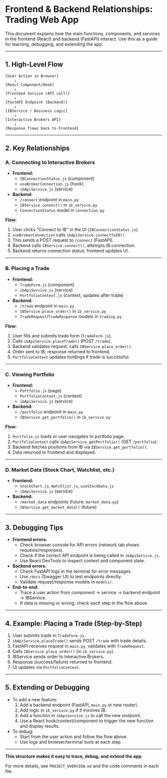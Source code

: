 # Frontend & Backend Relationships: Trading Web App

This document explains how the main functions, components, and services in the frontend (React) and backend (FastAPI) interact. Use this as a guide for learning, debugging, and extending the app.

---

## 1. High-Level Flow

```
[User Action in Browser]
    ↓
[React Component/Hook]
    ↓
[Frontend Service (API call)]
    ↓
[FastAPI Endpoint (Backend)]
    ↓
[IBService / Business Logic]
    ↓
[Interactive Brokers API]
    ↓
[Response flows back to Frontend]
```

---

## 2. Key Relationships

### A. Connecting to Interactive Brokers
- **Frontend:**
  - `IBConnectionStatus.js` (component)
  - `useBrokerConnection.js` (hook)
  - `ibApiService.js` (service)
- **Backend:**
  - `/connect` endpoint in `main.py`
  - `IBService.connect()` in `ib_service.py`
  - `ConnectionStatus` model in `connection.py`

**Flow:**
1. User clicks "Connect to IB" in the UI (`IBConnectionStatus.js`).
2. `useBrokerConnection` calls `ibApiService.connectToIB()`.
3. This sends a POST request to `/connect` (FastAPI).
4. Backend calls `IBService.connect()`, attempts IB connection.
5. Backend returns connection status; frontend updates UI.

---

### B. Placing a Trade
- **Frontend:**
  - `TradeForm.js` (component)
  - `ibApiService.js` (service)
  - `PortfolioContext.js` (context, updates after trade)
- **Backend:**
  - `/trade` endpoint in `main.py`
  - `IBService.place_order()` in `ib_service.py`
  - `TradeRequest`/`TradeResponse` models in `trading.py`

**Flow:**
1. User fills and submits trade form (`TradeForm.js`).
2. Calls `ibApiService.placeTrade()` (POST `/trade`).
3. Backend validates request, calls `IBService.place_order()`.
4. Order sent to IB; response returned to frontend.
5. `PortfolioContext` updates holdings if trade is successful.

---

### C. Viewing Portfolio
- **Frontend:**
  - `Portfolio.js` (page)
  - `PortfolioContext.js` (context)
  - `ibApiService.js` (service)
- **Backend:**
  - `/portfolio` endpoint in `main.py`
  - `IBService.get_portfolio()` in `ib_service.py`

**Flow:**
1. `Portfolio.js` loads or user navigates to portfolio page.
2. `PortfolioContext` calls `ibApiService.getPortfolio()` (GET `/portfolio`).
3. Backend fetches positions from IB via `IBService.get_portfolio()`.
4. Data returned to frontend and displayed.

---

### D. Market Data (Stock Chart, Watchlist, etc.)
- **Frontend:**
  - `StockChart.js`, `Watchlist.js`, `useStockData.js`
  - `ibApiService.js` (service)
- **Backend:**
  - `/market_data` endpoints (future: `market_data.py`)
  - `IBService.get_market_data()` (future)

---

## 3. Debugging Tips
- **Frontend errors:**
  - Check browser console for API errors (network tab shows requests/responses).
  - Check if the correct API endpoint is being called in `ibApiService.js`.
  - Use React DevTools to inspect context and component state.
- **Backend errors:**
  - Check FastAPI logs in the terminal for error messages.
  - Use `/docs` (Swagger UI) to test endpoints directly.
  - Validate request/response models in `models/`.
- **End-to-end:**
  - Trace a user action from component → service → backend endpoint → IBService.
  - If data is missing or wrong, check each step in the flow above.

---

## 4. Example: Placing a Trade (Step-by-Step)
1. User submits trade in `TradeForm.js`.
2. `ibApiService.placeTrade()` sends POST `/trade` with trade details.
3. FastAPI receives request in `main.py`, validates with `TradeRequest`.
4. Calls `IBService.place_order()` (in `ib_service.py`).
5. IBService sends order to Interactive Brokers.
6. Response (success/failure) returned to frontend.
7. UI updates via `PortfolioContext`.

---

## 5. Extending or Debugging
- To add a new feature:
  1. Add a backend endpoint (FastAPI, `main.py` or new router).
  2. Add logic in `ib_service.py` if it involves IB.
  3. Add a function in `ibApiService.js` to call the new endpoint.
  4. Use a React hook/context/component to trigger the new function and display results.
- To debug:
  - Start from the user action and follow the flow above.
  - Use logs and browser/terminal tools at each step.

---

**This structure makes it easy to trace, debug, and extend the app.**

For more details, see `PROJECT_OVERVIEW.md` and the code comments in each file.
